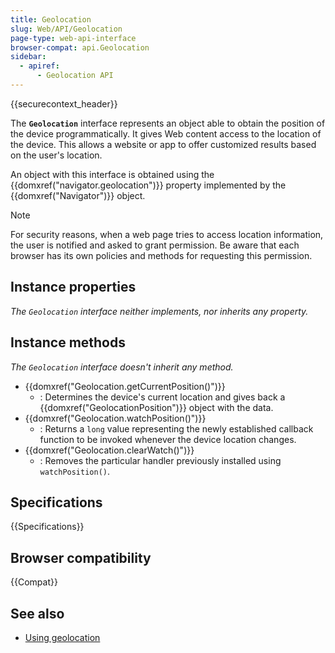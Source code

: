 ```yaml
---
title: Geolocation
slug: Web/API/Geolocation
page-type: web-api-interface
browser-compat: api.Geolocation
sidebar:
  - apiref:
      - Geolocation API
---
```


{{securecontext_header}}

The **`Geolocation`** interface represents an object able to obtain the position of the device programmatically. It gives Web content access to the location of the device. This allows a website or app to offer customized results based on the user's location.

An object with this interface is obtained using the {{domxref("navigator.geolocation")}} property implemented by the {{domxref("Navigator")}} object.

> [!NOTE]
> For security reasons, when a web page tries to access location information, the user is notified and asked to grant permission. Be aware that each browser has its own policies and methods for requesting this permission.

## Instance properties

_The `Geolocation` interface neither implements, nor inherits any property._

## Instance methods

_The `Geolocation` interface doesn't inherit any method._

- {{domxref("Geolocation.getCurrentPosition()")}}
  - : Determines the device's current location and gives back a {{domxref("GeolocationPosition")}} object with the data.
- {{domxref("Geolocation.watchPosition()")}}
  - : Returns a `long` value representing the newly established callback function to be invoked whenever the device location changes.
- {{domxref("Geolocation.clearWatch()")}}
  - : Removes the particular handler previously installed using `watchPosition()`.

## Specifications

{{Specifications}}

## Browser compatibility

{{Compat}}

## See also

- [Using geolocation](/en-US/docs/Web/API/Geolocation_API/Using_the_Geolocation_API)
